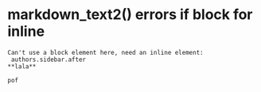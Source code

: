 # markdown_text2() errors if block for inline

    Can't use a block element here, need an inline element: 
     authors.sidebar.after 
    **lala**
    
    pof

